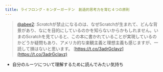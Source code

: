 ```yaml
---
title: ライフロング・キンダーガーテン　創造的思考力を育む４つの原則
---
```



 > 
 > [@abee2](https://twitter.com/abee2/status/1464483894703452166?t=ci9ub9PqSyvgAEgz9GAszA&s=19): *Scratch*が禁止になるのは、なぜScratchが生まれて、どんな背景があり、なにを目的にしているのかを知らないからかもしれません。いまのScratchを見ていると、この本に書かれていることが実現しているのかどうか疑問もあり、アメリカ的な楽観主義と理想主義も感じますが、一読して損はないと思います。 [https://t.co/3adrGclavz](https://t.co/3adrGclavz)

* 自分のルーツについて理解するために読んでみたい気持ち
